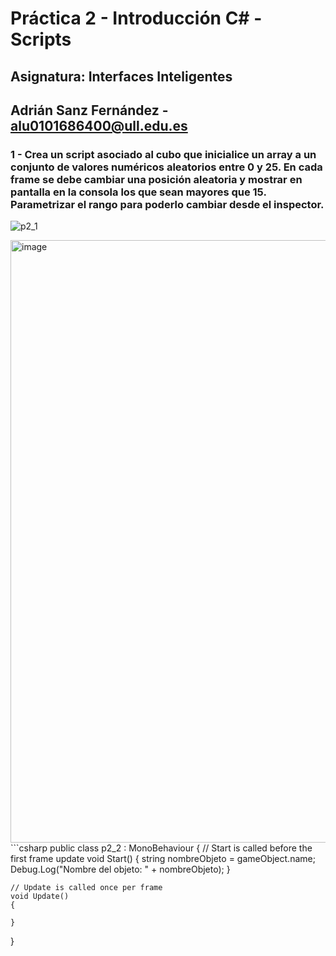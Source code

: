 # Práctica 2 - Introducción C# - Scripts
## Asignatura: Interfaces Inteligentes
## Adrián Sanz Fernández - alu0101686400@ull.edu.es


### 1 - Crea un script asociado al cubo que inicialice un array a un conjunto de valores numéricos aleatorios entre 0 y 25. En cada frame se debe cambiar una posición aleatoria y mostrar en pantalla en la consola los que sean mayores que 15. Parametrizar el rango para poderlo cambiar desde el inspector. 

![p2_1](https://github.com/adriansanzzzz/II_Actividad2/assets/74414073/9f06d255-ccc4-430b-b70d-f3be1e4365fa)




<img width="964" alt="image" src="https://github.com/adriansanzzzz/II_Actividad2/assets/74414073/3c383297-319d-4fac-ad53-e123f707aae9">
```csharp
public class p2_2 : MonoBehaviour
{
    // Start is called before the first frame update
    void Start()
    {
        string nombreObjeto = gameObject.name;
        Debug.Log("Nombre del objeto: " + nombreObjeto);
    }

    // Update is called once per frame
    void Update()
    {
        
    }
}
```
